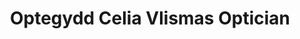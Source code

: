 ---
title: "Optegydd Celia Vlismas Optician"
url: /castell-newydd-emlyn-newcastle-emlyn/optegydd-celia-vlismas-optician/
shop: optician
---